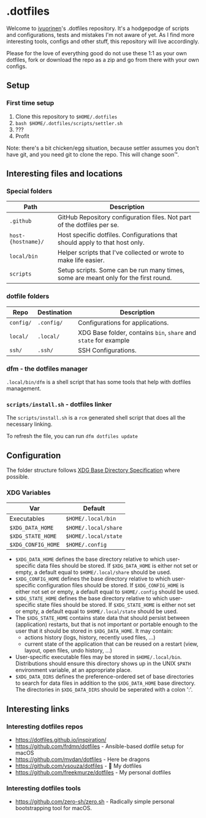 # .dotfiles

Welcome to [ivuorinen](https://github.com/ivuorinen)'s .dotfiles repository. It's a hodgepodge of scripts
and configurations, tests and mistakes I'm not aware of yet. As I find more interesting tools, configs and
other stuff, this repository will live accordingly.

Please for the love of everything good do not use these 1:1 as your own dotfiles,
fork or download the repo as a zip and go from there with your own configs.

## Setup

### First time setup

1. Clone this repository to `$HOME/.dotfiles`
2. `bash $HOME/.dotfiles/scripts/settler.sh`
3. ???
4. Profit

Note: there's a bit chicken/egg situation, because settler assumes you don't have git,
and you need git to clone the repo. This will change soon&trade;.

## Interesting files and locations

### Special folders

| Path               | Description                                                                         |
|--------------------|-------------------------------------------------------------------------------------|
| `.github`          | GitHub Repository configuration files. Not part of the dotfiles per se.             |
| `host-{hostname}/` | Host specific dotfiles. Configurations that should apply to that host only.         |
| `local/bin`        | Helper scripts that I've collected or wrote to make life easier.                    |
| `scripts`          | Setup scripts. Some can be run many times, some are meant only for the first round. |

### dotfile folders

| Repo      | Destination | Description                                                      |
|-----------|-------------|------------------------------------------------------------------|
| `config/` | `.config/`  | Configurations for applications.                                 |
| `local/`  | `.local/`   | XDG Base folder, contains `bin`, `share` and `state` for example |
| `ssh/`    | `.ssh/`     | SSH Configurations.                                              |

### dfm - the dotfiles manager

`.local/bin/dfm` is a shell script that has some tools that help with dotfiles management.

### `scripts/install.sh` - dotfiles linker

The `scripts/install.sh` is a `rcm` generated shell script that does all the necessary linking.

To refresh the file, you can run `dfm dotfiles update`

## Configuration

The folder structure follows [XDG Base Directory Specification][xdg] where possible.

### XDG Variables

| Var                | Default              |
|--------------------|----------------------|
| Executables        | `$HOME/.local/bin`   |
| `$XDG_DATA_HOME`   | `$HOME/.local/share` |
| `$XDG_STATE_HOME`  | `$HOME/.local/state` |
| `$XDG_CONFIG_HOME` | `$HOME/.config`      |

- `$XDG_DATA_HOME` defines the base directory relative to which user-specific data
  files should be stored. If `$XDG_DATA_HOME` is either not set or empty,
  a default equal to `$HOME/.local/share` should be used.
- `$XDG_CONFIG_HOME` defines the base directory relative to which user-specific configuration
  files should be stored. If `$XDG_CONFIG_HOME` is either not set or empty,
  a default equal to `$HOME/.config` should be used.
- `$XDG_STATE_HOME` defines the base directory relative to which user-specific state files should be stored.
  If `$XDG_STATE_HOME` is either not set or empty, a default equal to `$HOME/.local/state` should be used.
- The `$XDG_STATE_HOME` contains state data that should persist between (application) restarts,
  but that is not important or portable enough to the user that it should be stored in `$XDG_DATA_HOME`.
  It may contain:
    - actions history (logs, history, recently used files, …)
    - current state of the application that can be reused on a restart (view, layout, open files, undo history, …)
- User-specific executable files may be stored in `$HOME/.local/bin`. Distributions should ensure this
  directory shows up in the UNIX `$PATH` environment variable, at an appropriate place.
- `$XDG_DATA_DIRS` defines the preference-ordered set of base directories to search for data files in addition
  to the `$XDG_DATA_HOME` base directory. The directories in `$XDG_DATA_DIRS` should be seperated with a colon ':'.

[xdg]: https://specifications.freedesktop.org/basedir-spec/basedir-spec-latest.html

## Interesting links

### Interesting dotfiles repos

- https://dotfiles.github.io/inspiration/
- https://github.com/frdmn/dotfiles - Ansible-based dotfile setup for macOS
- https://github.com/mvdan/dotfiles - Here be dragons
- https://github.com/vsouza/dotfiles - 🏡 My dotfiles
- https://github.com/freekmurze/dotfiles - My personal dotfiles

### Interesting dotfiles tools

- https://github.com/zero-sh/zero.sh - Radically simple personal bootstrapping tool for macOS.
